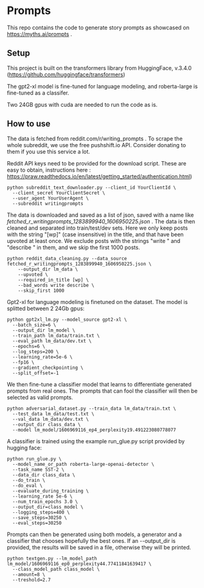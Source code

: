 # Prompts

This repo contains the code to generate story prompts as showcased on https://myths.ai/prompts .

## Setup
This project is built on the transformers library from HuggingFace, v.3.4.0 (https://github.com/huggingface/transformers)

The gpt2-xl model is fine-tuned for language modeling, and roberta-large is fine-tuned as a classifer.

Two 24GB gpus with cuda are needed to run the code as is.


## How to use

The data is fetched from reddit.com/r/writing_prompts . To scrape the whole subreddit, we use the free pushshift.io API. Consider donating to them if you use this service a lot.

Reddit API keys need to be provided for the download script. These are easy to obtain, instructions here : https://praw.readthedocs.io/en/latest/getting_started/authentication.html)
```
python subreddit_text_downloader.py --client_id YourClientId \
  --client_secret YourClientSecret \
  --user_agent YourUserAgent \
  --subreddit writingprompts
```

The data is downloaded and saved as a list of json, saved with a name like *fetched_r_writingprompts_1283899940_1606950225.json* . The data is then cleaned and separated into train/test/dev sets. Here we only keep posts with the string "[wp]" (case insensitive) in the title, and that have been upvoted at least once. We exclude posts with the strings "write " and "describe " in them, and we skip the first 1000 posts.
```
python reddit_data_cleaning.py --data_source fetched_r_writingprompts_1283899940_1606950225.json \
    --output_dir lm_data \
    --upvoted \
    --required_in_title [wp] \
    --bad_words write describe \
    --skip_first 1000
```

Gpt2-xl for language modeling is finetuned on the dataset. The model is splitted between 2 24Gb gpus:
```
python gpt2xl_lm.py --model_source gpt2-xl \
  --batch_size=6 \
  --output_dir lm_model \
  --train_path lm_data/train.txt \
  --eval_path lm_data/dev.txt \
  --epochs=6 \
  --log_steps=200 \
  --learning_rate=5e-6 \
  --fp16 \
  --gradient_checkpointing \
  --split_offset=-1
```

We then fine-tune a classifier model that learns to differentiate generated prompts from real ones. The prompts that can fool the classifier will then be selected as valid prompts.  
```
python adversarial_dataset.py --train_data lm_data/train.txt \
  --test_data lm_data/test.txt \
  --val_data lm_data/dev.txt \
  --output_dir class_data \
  --model lm_model/1606969116_ep4_perplexity19.491223080778077
```

A classifier is trained using the example run_glue.py script provided by hugging face:
```
python run_glue.py \
  --model_name_or_path roberta-large-openai-detector \
  --task_name SST-2 \
  --data_dir class_data \
  --do_train \
  --do_eval \
  --evaluate_during_training \
  --learning_rate 5e-6 \
  --num_train_epochs 3.0 \
  --output_dir=class_model \
  --logging_steps=400 \
  --save_steps=30250 \
  --eval_steps=30250
```

Prompts can then be generated using both models, a generator and a classifier that chooses hopefully the best ones. If an --output_dir is provided, the results will be saved in a file, otherwise they will be printed. 
```
python textgen.py --lm_model_path lm_model/1606969116_ep0_perplexity44.77411841639417 \
  --class_model_path class_model \
  --amount=8 \
  --treshold=2.7  
```
